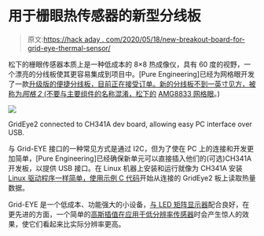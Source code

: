 # 用于栅眼热传感器的新型分线板

> 原文:[https://hack aday . com/2020/05/18/new-breakout-board-for-grid-eye-thermal-sensor/](https://hackaday.com/2020/05/18/new-breakout-board-for-grid-eye-thermal-sensor/)

松下的栅眼传感器本质上是一种低成本的 8×8 热成像仪，具有 60 度的视野，一个漂亮的分线板使其更容易集成到项目中。[Pure Engineering]已经为网格眼开发了一款[升级版的便捷分线板，目前正在接受订单。新的分线板不到一英寸见方，被称为*网格 2* (不要与主要组件的名称混淆，松下的](https://groupgets.com/campaigns/765-puremodules-grideye2) [AMG8833 网格眼](https://na.industrial.panasonic.com/products/sensors/sensors-automotive-industrial-applications/grid-eye-infrared-array-sensor)。)

[![](../Images/db8b248efe6b2b445f0b377a6586f595.png)](https://hackaday.com/wp-content/uploads/2020/05/GridEye2-with-CH341A.jpg)

GridEye2 connected to CH341A dev board, allowing easy PC interface over USB.

与 Grid-EYE 接口的一种常见方式是通过 I2C，但为了使在 PC 上的连接和开发更加简单，[Pure Engineering]已经确保新单元可以直接插入他们的(可选)CH341A 开发板，以提供 USB 接口。在 Linux 机器上安装和运行就像为 CH341A 安装 [Linux 驱动程序一样简单，使用](https://github.com/gschorcht/i2c-ch341-usb)[示例 C 代码](https://github.com/PureEngineering/GridEYE-Breakout/blob/master/firmware/linux_demo/main.c)开始从连接的 GridEye2 板上读取热量数据。

Grid-EYE 是一个低成本、功能强大的小设备，[与 LED 矩阵显示器](https://hackaday.com/2017/06/05/diy-grid-eye-ir-camera/)配合良好，在更先进的方面，一个简单的[高斯插值在应用于低分辨率传感器](https://hackaday.com/2019/09/29/diy-thermal-imager-uses-diy-gaussian-blur/)时会产生惊人的效果，使它们看起来比实际分辨率更高。